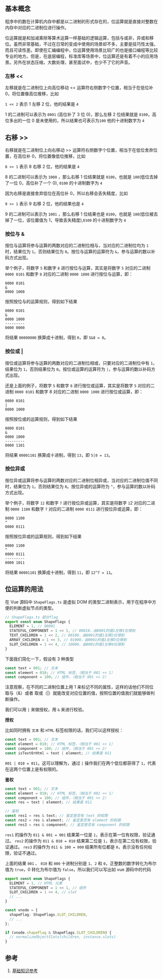 ## 基本概念

程序中的数在计算机内存中都是以二进制的形式存在的，位运算就是直接对整数在内存中对应的二进制位进行操作。

位运算就是和加减乘除等算术运算一样基础的逻辑运算，包括与或非，异或和移位。虽然非常基础，不过在日常的变成中使用的场景却不多，主要是技巧性太强，而且可读性差。即使在汇编编程中，位运算使用场景比较广的也是接口编程等比较专业的地方。但是，在底层编程，标准库等场景中，位运算还是有着不小的应用场景。另外在状态压缩，大数处理，甚至面试中，也少不了它的声音。

### 左移 <<

左移就是在二进制位上向高位移动 << 运算符右侧数字个位置，相当于在低位补 0，将位置像高位推移，比如

`1 << 2` 表示 1 左移 2 位，他的结果是 `4`

1 的二进制可以表示为 `0001` (高位补了 3 位 0)，那么左移 2 位结果就是 `0100`，高位多出的一位 0 是未使用的，所以结果也可表示为`100` 他的十进制数字为 `4`

## 右移 >>

右移就是在二进制位上向右移动 >> 运算符右侧数字个位置，相当于在低位舍弃位置，在高位补 0，将位置像低位推移，比如

`8 >> 1` 表示 8 右移 2 位，他的结果是 `4`

8 的二进制可以表示为 `1000` ，那么右移 1 位结果就是 `0100`，也就是 `100`(低位去掉了一位 0，高位补了一个 0), `0100` 的十进制数字为 `4`

因为右移是直接舍弃低位在高位补 0，所以右移会丢失精度，比如

`9 >> 1` 表示 9 右移 2 位，他的结果也是 `4`

9 的二进制可以表示为 `1001` ，那么右移 1 位结果也是 `0100`，也就是 `100`(低位被去掉了一位，该位置值为 1，导致丢失精度),`0100` 的十进制数字为 `4`

### 按位与 &

按位与运算将参与运算的两数对应的二进制位相与，当对应的二进制位均为 `1` 时，结果位为 `1`，否则结果位为 `0`。按位与运算的运算符为 `&`，参与运算的数以补码方式出现。

举个例子，将数字 `5` 和数字 `8` 进行按位与运算，其实是将数字 `5` 对应的二进制 `0000 0101` 和数字 `8` 对应的二进制 `0000 1000` 进行按位与运算，即：

```
0000 0101
&
0000 1000
```

按照按位与的运算规则，得到如下结果

```
0000 0101
&
0000 1000
---------
0000 0000
```

将结果 `00000000` 换算成十进制，得到 `0`，即 `5&8 = 0`。

### 按位或 |

按位或运算将参与运算的两数对应的二进制位相或，只要对应的二进制位中有 `1`，结果位为 `1`，否则结果位为 `0`。按位或运算的运算符为 `|`，参与运算的数以补码方式出现。

还是上面的例子，将数字 `5` 和数字 `8` 进行按位或运算，其实是将数字 `5` 对应的二进制 `0000 0101` 和数字 8 对应的二进制 `0000 1000` 进行按位或运算，即：

```
0000 0101
|
0000 1000
```

按照按位或的运算规则，得到如下结果

```
0000 0101
&
0000 1000
---------
0000 1101
```

将结果 `00001101` 换算成十进制，得到 `13`，即 `5|8 = 13`。

### 按位异或

按位异或运算将参与运算的两数对应的二进制位相异或，当对应的二进制位值不同时，结果位为 `1`，否则结果位为 `0`。按位异或的运算符为 `^`，参与运算的数以补码方式出现。

举个例子，将数字 `12` 和数字 `7` 进行按位异或运算，其实是将数字 `1`2 对应的二进制 `0000 1100` 和数字 `7` 对应的二进制 `0000 0111` 进行按位异或运算，即：

```
0000 1100
^
0000 0111
```

按照按位异或的运算规则，得到如下结果

```
0000 1100
^
0000 0111
---------
0000 1011
```

将结果 `00001101` 换算成十进制，得到 `11`，即 `12^7 = 11`。

## 位运算的用法

在 Vue 源码中 `ShapeFlags.ts` 是虚拟 DOM 的类型二进制表示，用于在程序中方便的判断虚拟节点的类型。

```typescript
// ShapeFlags.ts 部分flag
export const enum ShapeFlags {
  ELEMENT = 1, // 00001
  STATEFUL_COMPONENT = 1 << 1, // 00010，由0001的值1左移1位得到
  TEXT_CHILDREN = 1 << 2, // 00100，由0001的值1左移2位得到
  ARRAY_CHILDREN = 1 << 3, // 01000，由0001的值1左移3位得到
  SLOT_CHILDREN = 1 << 4, // 10000，由0001的值1左移4位得到
}
```

下面我们简化一下，假设有 3 种类型

```typescript
const text = 001; // 文本
const element = 010; // HTML 标签，（相当于 001 << 1）
const component = 100; // 组件，（相当于 001 << 2）
```

注意观察，在不同的二进制位置上用 1 来标记不同的属性，这样的话他们不同位 取与（&）或者 取或（|）就能改变对应位置的值，按照位置的值我们就能够做判断操作。

我们可以用 `|` 来做授权，用 `&` 来进行校验。

**授权**

比如同时拥有 `文本` 和 `HTML` 标签权限的话，我们可以这样授权：

```typescript
const text = 001; // 文本
const element = 010; // HTML 标签，（相当于 001 << 1）
const component = 100; // 组件，（相当于 001 << 2）
const isTextOrHtml = text | element; // 结果是 011
```

`001 | 010 = 011`，这可以理解为，通过 `|` 操作我们在两个低位都获得了 `1`，代表在这两个位置上是有权限的。

**鉴权**

```typescript
const text = 001; // 文本
const element = 010; // HTML 标签，（相当于 001 << 1）
const component = 100; // 组件，（相当于 001 << 2）
const res = text | element; // 结果是 011

// 鉴权
const res1 = res & text; // 鉴定是否有 text 的权限
const res2 = res & element; // 鉴定是否有 element 的权限
const res3 = res & component; // 鉴定是否有 component 的权限
```

`res1` 的操作为 `011 & 001 = 001` 结果第一位是 `1`，表示在第一位有权限，验证通过。
`res2` 的操作为 `011 & 010 = 010` 结果第二位是 `1`，表示在第二位有权限，验证通过。
`res3` 的操作为 `011 & 100 = 000` 结果所有位都是 `0`，表示没有任何权限，验证不通过。

上面的结果 `001` 、 `010` 和 `000` 十进制分别是 `1`、`2` 和 `0`，正整数的数字转化为布尔值为 `true`，0 转化为布尔值为 `false`，所以我们可以写出如 vue 源码中的代码

```typescript
export const enum ShapeFlags {
  ELEMENT = 1, // HTML 元素
  STATEFUL_COMPONENT = 1 << 1, // 组件
  SLOT_CHILDREN = 1 << 4, // slot
  // ...
}

const vnode = {
  shapeFlag: ShapeFlags.SLOT_CHILDREN,
  // ...
};

if (vnode.shapeFlag & ShapeFlags.SLOT_CHILDREN) {
  // normalizeObjectSlots(children, instance.slots)
}
```

## 参考

1. [基础知识参考](https://juejin.cn/post/6844903888072474632)

